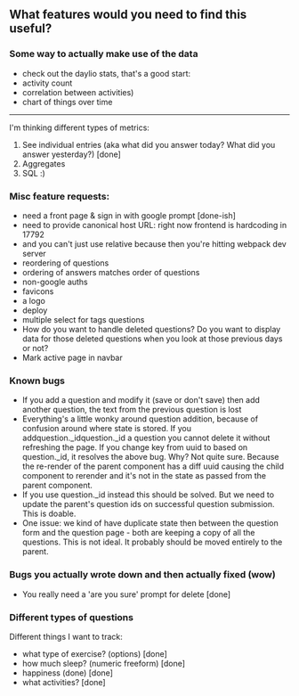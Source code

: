 ## What features would you need to find this useful?

### Some way to actually make use of the data

- check out the daylio stats, that's a good start:
- activity count
- correlation between activities)
- chart of things over time

----

I'm thinking different types of metrics:

1. See individual entries (aka what did you answer today? What did you answer yesterday?) [done]
2. Aggregates
3. SQL :)

### Misc feature requests:

- need a front page & sign in with google prompt [done-ish]
- need to provide canonical host URL: right now frontend is hardcoding in 17792
- and you can't just use relative because then you're hitting webpack dev server
- reordering of questions
- ordering of answers matches order of questions
- non-google auths
- favicons
- a logo
- deploy
- multiple select for tags questions
- How do you want to handle deleted questions? Do you want to display data for those deleted questions when you look at those previous days or not?
- Mark active page in navbar

### Known bugs

- If you add a question and modify it (save or don't save) then add another question, the text from the previous question is lost
- Everything's a little wonky around question addition, because of confusion around where state is stored. If you addquestion._idquestion._id a question you cannot delete it without refreshing the page. If you change key from uuid to based on question._id, it resolves the above bug. Why? Not quite sure. Because the re-render of the parent component has a diff uuid causing the child component to rerender and it's not in the state as passed from the parent component.
- If you use question._id instead this should be solved. But we need to update the parent's question ids on successful question submission. This is doable.
- One issue: we kind of have duplicate state then between the question form and the question page - both are keeping a copy of all the questions. This is not ideal. It probably should be moved entirely to the parent.

### Bugs you actually wrote down and then actually fixed (wow)

- You really need a 'are you sure' prompt for delete [done]

### Different types of questions

Different things I want to track:

- what type of exercise? (options) [done]
- how much sleep? (numeric freeform) [done]
- happiness (done) [done]
- what activities? [done]

